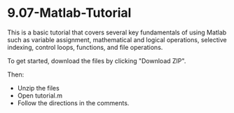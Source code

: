 # 9.07-Matlab-Tutorial

This is a basic tutorial that covers several key fundamentals of using Matlab such as
variable assignment, mathematical and logical operations, selective indexing, control loops, functions, and file operations.

To get started, download the files by clicking "Download ZIP".

Then:
- Unzip the files
- Open tutorial.m
- Follow the directions in the comments.
